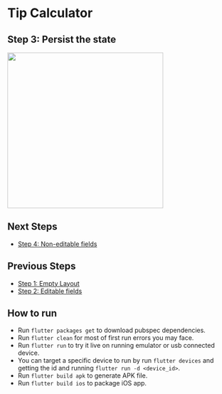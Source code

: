 # Tip Calculator
## Step 3: Persist the state
<img src="https://github.com/MichaelKMalak/simple_tip_calculator/blob/step-3/screenshots/screenshot_3.png" width="350" />

## Next Steps
- [Step 4: Non-editable fields](https://github.com/MichaelKMalak/simple_tip_calculator/tree/step-4)

## Previous Steps
- [Step 1: Empty Layout](https://github.com/MichaelKMalak/simple_tip_calculator/tree/step-1)
- [Step 2: Editable fields](https://github.com/MichaelKMalak/simple_tip_calculator/tree/step-2)

## How to run ##
  - Run `flutter packages get` to download pubspec dependencies.
  - Run `flutter clean` for most of first run errors you may face.
  - Run `flutter run` to try it live on running emulator or usb connected device.
  - You can target a specific device to run by run `flutter devices` and getting the id and running `flutter run -d <device_id>`.
  - Run `flutter build apk` to generate APK file.
  - Run `flutter build ios` to package iOS app.
